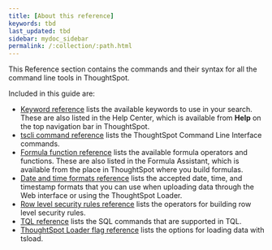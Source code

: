 ```yaml
---
title: [About this reference]
keywords: tbd
last_updated: tbd
sidebar: mydoc_sidebar
permalink: /:collection/:path.html
---
```

This Reference section contains the commands and their syntax for all the command line tools in ThoughtSpot.

Included in this guide are:

-   [Keyword reference](keywords.html#) lists the available keywords to use in your search. These are also listed in the Help Center, which is available from **Help** on the top navigation bar in ThoughtSpot.
-   [tscli command reference](tscli-command-ref.html#) lists the ThoughtSpot Command Line Interface commands.
-   [Formula function reference](formula-reference.html#) lists the available formula operators and functions. These are also listed in the Formula Assistant, which is available from the place in ThoughtSpot where you build formulas.
-   [Date and time formats reference](date-formats-for-loading.html#) lists the accepted date, time, and timestamp formats that you can use when uploading data through the Web interface or using the ThoughtSpot Loader.
-   [Row level security rules reference](rls-rule-builder-reference.html#) lists the operators for building row level security rules.
-   [TQL reference](sql-cli-commands.html#) lists the SQL commands that are supported in TQL.
-   [ThoughtSpot Loader flag reference](data-importer-ref.html#) lists the options for loading data with tsload.
